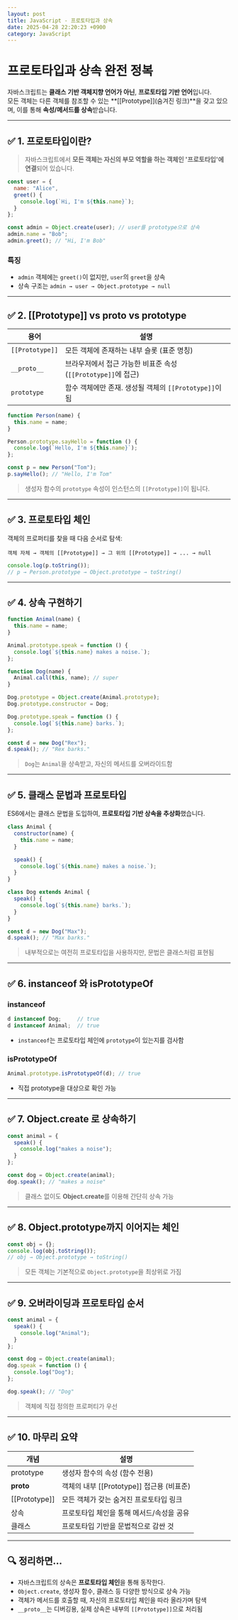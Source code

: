```yaml
---
layout: post
title: JavaScript - 프로토타입과 상속
date: 2025-04-28 22:20:23 +0900
category: JavaScript
---
```

# 프로토타입과 상속 완전 정복

자바스크립트는 **클래스 기반 객체지향 언어가 아닌**, **프로토타입 기반 언어**입니다.  
모든 객체는 다른 객체를 참조할 수 있는 **[[Prototype]](숨겨진 링크)**을 갖고 있으며, 이를 통해 **속성/메서드를 상속**받습니다.

---

## ✅ 1. 프로토타입이란?

> 자바스크립트에서 **모든 객체는 자신의 부모 역할을 하는 객체인 '프로토타입'에 연결**되어 있습니다.

```js
const user = {
  name: "Alice",
  greet() {
    console.log(`Hi, I'm ${this.name}`);
  }
};

const admin = Object.create(user); // user를 prototype으로 상속
admin.name = "Bob";
admin.greet(); // "Hi, I'm Bob"
```

### 특징
- `admin` 객체에는 `greet()`이 없지만, `user`의 `greet`을 상속
- 상속 구조는 `admin → user → Object.prototype → null`

---

## ✅ 2. [[Prototype]] vs __proto__ vs prototype

| 용어             | 설명 |
|------------------|------|
| `[[Prototype]]`  | 모든 객체에 존재하는 내부 슬롯 (표준 명칭) |
| `__proto__`      | 브라우저에서 접근 가능한 비표준 속성 (`[[Prototype]]`에 접근) |
| `prototype`      | 함수 객체에만 존재. 생성될 객체의 `[[Prototype]]`이 됨 |

```js
function Person(name) {
  this.name = name;
}

Person.prototype.sayHello = function () {
  console.log(`Hello, I'm ${this.name}`);
};

const p = new Person("Tom");
p.sayHello(); // "Hello, I'm Tom"
```

> 생성자 함수의 `prototype` 속성이 인스턴스의 `[[Prototype]]`이 됩니다.

---

## ✅ 3. 프로토타입 체인

객체의 프로퍼티를 찾을 때 다음 순서로 탐색:

```text
객체 자체 → 객체의 [[Prototype]] → 그 위의 [[Prototype]] → ... → null
```

```js
console.log(p.toString()); 
// p → Person.prototype → Object.prototype → toString()
```

---

## ✅ 4. 상속 구현하기

```js
function Animal(name) {
  this.name = name;
}

Animal.prototype.speak = function () {
  console.log(`${this.name} makes a noise.`);
};

function Dog(name) {
  Animal.call(this, name); // super
}

Dog.prototype = Object.create(Animal.prototype);
Dog.prototype.constructor = Dog;

Dog.prototype.speak = function () {
  console.log(`${this.name} barks.`);
};

const d = new Dog("Rex");
d.speak(); // "Rex barks."
```

> `Dog`는 `Animal`을 상속받고, 자신의 메서드를 오버라이드함

---

## ✅ 5. 클래스 문법과 프로토타입

ES6에서는 클래스 문법을 도입하여, **프로토타입 기반 상속을 추상화**했습니다.

```js
class Animal {
  constructor(name) {
    this.name = name;
  }

  speak() {
    console.log(`${this.name} makes a noise.`);
  }
}

class Dog extends Animal {
  speak() {
    console.log(`${this.name} barks.`);
  }
}

const d = new Dog("Max");
d.speak(); // "Max barks."
```

> 내부적으로는 여전히 프로토타입을 사용하지만, 문법은 클래스처럼 표현됨

---

## ✅ 6. instanceof 와 isPrototypeOf

### instanceof

```js
d instanceof Dog;     // true
d instanceof Animal;  // true
```

- `instanceof`는 프로토타입 체인에 `prototype`이 있는지를 검사함

### isPrototypeOf

```js
Animal.prototype.isPrototypeOf(d); // true
```

- 직접 prototype을 대상으로 확인 가능

---

## ✅ 7. Object.create 로 상속하기

```js
const animal = {
  speak() {
    console.log("makes a noise");
  }
};

const dog = Object.create(animal);
dog.speak(); // "makes a noise"
```

> 클래스 없이도 **Object.create**를 이용해 간단히 상속 가능

---

## ✅ 8. Object.prototype까지 이어지는 체인

```js
const obj = {};
console.log(obj.toString()); 
// obj → Object.prototype → toString()
```

> 모든 객체는 기본적으로 `Object.prototype`을 최상위로 가짐

---

## ✅ 9. 오버라이딩과 프로토타입 순서

```js
const animal = {
  speak() {
    console.log("Animal");
  }
};

const dog = Object.create(animal);
dog.speak = function () {
  console.log("Dog");
};

dog.speak(); // "Dog"
```

> 객체에 직접 정의한 프로퍼티가 우선

---

## ✅ 10. 마무리 요약

| 개념              | 설명 |
|-------------------|------|
| prototype         | 생성자 함수의 속성 (함수 전용) |
| __proto__         | 객체의 내부 [[Prototype]] 접근용 (비표준) |
| [[Prototype]]     | 모든 객체가 갖는 숨겨진 프로토타입 링크 |
| 상속              | 프로토타입 체인을 통해 메서드/속성을 공유 |
| 클래스            | 프로토타입 기반을 문법적으로 감싼 것 |

---

## 🔍 정리하면…

- 자바스크립트의 상속은 **프로토타입 체인**을 통해 동작한다.
- `Object.create`, 생성자 함수, 클래스 등 다양한 방식으로 상속 가능
- 객체가 메서드를 호출할 때, 자신의 프로토타입 체인을 따라 올라가며 탐색
- `__proto__`는 디버깅용, 실제 상속은 내부의 `[[Prototype]]`으로 처리됨